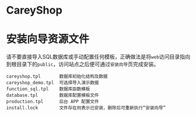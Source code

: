 CareyShop
===============

# 安装向导资源文件

请不要直接导入SQL数据库或手动配置任何模板，正确做法是将`web`访问目录指向到根目录下的`public`，访问站点之后便可通过`安装向导`页完成安装。

```
careyshop.tpl       数据库初始化结构及数据
careyshop_demo.tpl  可选择导入演示数据
function_sql.tpl    数据库函数模板
database.tpl        数据库配置模板文件
production.tpl      后台 APP 配置文件
install.lock        文件存在则表示已安装，删除后可重新执行“安装向导”
```
